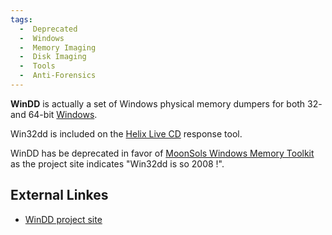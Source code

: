 ```yaml
---
tags:
  -  Deprecated
  -  Windows
  -  Memory Imaging
  -  Disk Imaging
  -  Tools
  -  Anti-Forensics
---
```

**WinDD** is actually a set of Windows physical memory dumpers for both
32- and 64-bit [Windows](windows.md).

Win32dd is included on the [Helix Live CD](helix3.md) response
tool.

WinDD has be deprecated in favor of [MoonSols Windows Memory
Toolkit](http://www.moonsols.com/windows-memory-toolkit/) as the project
site indicates "Win32dd is so 2008 !".

## External Linkes

- [WinDD project site](http://windd.msuiche.net/)
